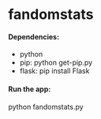 fandomstats
===========

#### Dependencies:
* python
* pip: python get-pip.py
* flask: pip install Flask

#### Run the app:
python fandomstats.py
